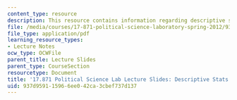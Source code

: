 ```yaml
---
content_type: resource
description: This resource contains information regarding descriptive stats.
file: /media/courses/17-871-political-science-laboratory-spring-2012/937d959115966ee042ca3cbef737d137_MIT17_871S12_dscrp_stats12.pdf
file_type: application/pdf
learning_resource_types:
- Lecture Notes
ocw_type: OCWFile
parent_title: Lecture Slides
parent_type: CourseSection
resourcetype: Document
title: '17.871 Political Science Lab Lecture Slides: Descriptive Stats'
uid: 937d9591-1596-6ee0-42ca-3cbef737d137
---
```

